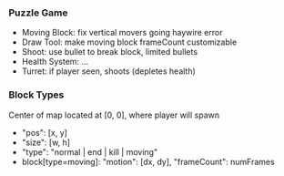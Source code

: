 ### Puzzle Game
- Moving Block: fix vertical movers going haywire error
- Draw Tool: make moving block frameCount customizable
- Shoot: use bullet to break block, limited bullets
- Health System: ...
- Turret: if player seen, shoots (depletes health)

### Block Types
Center of map located at [0, 0], where player will spawn
- "pos": [x, y]
- "size": [w, h]
- "type": "normal | end | kill | moving"
- block[type=moving]: "motion": [dx, dy], "frameCount": numFrames